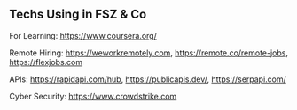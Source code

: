 ## Techs Using in FSZ & Co

For Learning: https://www.coursera.org/

Remote Hiring: https://weworkremotely.com, https://remote.co/remote-jobs, https://flexjobs.com

APIs: https://rapidapi.com/hub, https://publicapis.dev/, https://serpapi.com/

Cyber Security: https://www.crowdstrike.com
